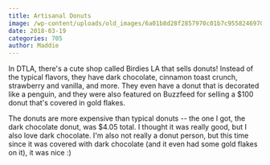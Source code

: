 ```yaml
---
title: Artisanal Donuts
image: /wp-content/uploads/old_images/6a01b8d28f2857970c01b7c9558246970b-pi.jpg
date: 2018-03-19
categories: 705
author: Maddie
---
```


In DTLA, there's a cute shop called Birdies LA that sells donuts! Instead of the typical flavors, they have dark chocolate, cinnamon toast crunch, strawberry and vanilla, and more. They even have a donut that is decorated like a penguin, and they were also featured on Buzzfeed for selling a $100 donut that's covered in gold flakes.

The donuts are more expensive than typical donuts -- the one I got, the dark chocolate donut, was $4.05 total. I thought it was really good, but I also love dark chocolate. I'm also not really a donut person, but this time since it was covered with dark chocolate (and it even had some gold flakes on it), it was nice :)

